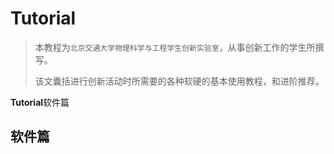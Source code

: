 # Tutorial

> 本教程为`北京交通大学物理科学与工程学生创新实验室`，从事创新工作的学生所撰写。
>
> 该文囊括进行创新活动时所需要的各种软硬的基本使用教程，和进阶推荐。

**Tutorial**软件篇



## **软件篇**
